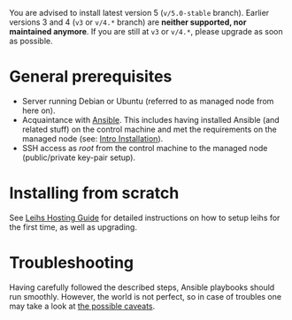 You are advised to install latest version 5 (`v/5.0-stable` branch). Earlier versions 3 and 4 (`v3` or `v/4.*` branch) are **neither supported, nor maintained anymore**. If you are still at `v3` or `v/4.*`, please upgrade as soon as possible.

# General prerequisites

* Server running Debian or Ubuntu (referred to as managed node from here on).
* Acquaintance with [Ansible](https://docs.ansible.com/). This includes having installed Ansible (and related stuff) on the control machine and met the requirements on the managed node (see: [Intro Installation](https://docs.ansible.com/ansible/intro_installation.html)).
* SSH access as *root* from the control machine to the managed node (public/private key-pair setup).

# Installing from scratch

See [Leihs Hosting Guide](https://github.com/leihs/leihs-instance/blob/master/GUIDE.md)
for detailed instructions on how to setup leihs for the first time, as well as upgrading.


# Troubleshooting

Having carefully followed the described steps, Ansible playbooks should run smoothly. However, the world is not perfect, so in case of troubles one may take a look at [the possible caveats](https://github.com/leihs/leihs/wiki/Deployment-Caveats).
